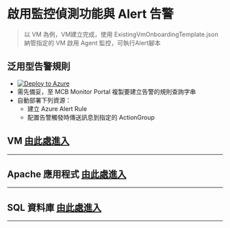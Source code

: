 # 啟用監控偵測功能與 Alert 告警
> 以 VM 為例，VM建立完成，使用 ExistingVmOnboardingTemplate.json 納管指定的 VM 啟用 Agent 監控，可執行Alert腳本

## 泛用型告警規則
* [![Deploy to Azure](https://docs.microsoft.com/en-us/azure/templates/media/deploy-to-azure.svg)](https://portal.azure.com/#create/Microsoft.Template/uri/https%3A%2F%2Fraw.githubusercontent.com%2Fmcloud-support%2Farm%2Fmain%2Falert%2FM-general-alert.json)
* 需先備妥，至 MCB Monitor Portal 複製要建立告警的規則查詢字串
* 自動部署下列資源：
    * 建立 Azure Alert Rule
    * 配置告警觸發時傳送訊息到指定的 ActionGroup
## VM [由此處進入](https://github.com/mcloud-support/arm/tree/main/alert/vm/README.md)
---
## Apache 應用程式 [由此處進入](https://github.com/mcloud-support/arm/tree/main/alert/apache/README.md)
---
## SQL 資料庫 [由此處進入](https://github.com/mcloud-support/arm/tree/main/alert/sqlserver/README.md)
---